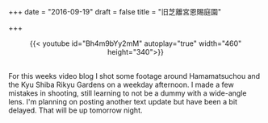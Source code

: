 +++
date = "2016-09-19"
draft = false
title = "旧芝離宮恩賜庭園"

+++

<center>
{{< youtube id="Bh4m9bYy2mM" autoplay="true" width="460" height="340">}}
</center>

<br>

<p>For this weeks video blog I shot some footage around Hamamatsuchou and the Kyu Shiba Rikyu Gardens on a weekday afternoon. I made a few mistakes in shooting, still learning to not be a dummy with a wide-angle lens. I'm planning on posting another text update but have been a bit delayed. That will be up tomorrow night.</p> 

<br><br>



<br />

